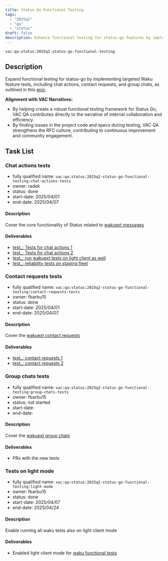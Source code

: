 ```yaml
---
title: Status Go Functional Testing
tags:
  - "2025q2"
  - "qa"
  - "status"  
draft: false  
description: Enhance functional testing for status-go features by implementing tests focused on Waku functionality.
---
```


`vac:qa:status:2025q2-status-go-functional-testing`

## Description
Expand functional testing for status-go by implementing targeted Waku feature tests, 
including chat actions, contact requests, and group chats, 
as outlined in this [epic](https://github.com/status-im/status-go/issues/6064). 

**Alignment with VAC Narratives:**
* By helping create a robust functional testing framework for Status Go,
  VAC QA contributes directly to the narrative of internal collaboration and efficiency.
* By finding issues in the project code and specs during testing,
  VAC QA strengthens the RFC culture, contributing to continuous improvement and community engagement.

## Task List


### Chat actions tests

* fully qualified name: `vac:qa:status:2025q2-status-go-functional-testing:chat-actions-tests`
* owner: radek
* status: done
* start-date: 2025/04/01
* end-date: 2025/04/07

#### Description
Cover the core functionality of Status related to [wakuext messages](https://github.com/status-im/status-go/issues/6072)

#### Deliverables
- [test_: Tests for chat actions 1](https://github.com/status-im/status-go/pull/6453)
- [test_: Tests for chat actions 2](https://github.com/status-im/status-go/pull/6492)
- [test_: run wakuext tests on light client as well](https://github.com/status-im/status-go/pull/6518) 
- [test_: reliability tests on staging fleet](https://github.com/status-im/status-go/pull/6543)


### Contact requests tests

* fully qualified name: `vac:qa:status:2025q2-status-go-functional-testing:contact-requests-tests`
* owner: fbarbu15
* status: done
* start-date: 2025/04/01
* end-date: 2025/04/07

#### Description
Cover the [wakuext contact requests](https://github.com/status-im/status-go/issues/6085)

#### Deliverables
* [test_: contact requests 1](https://github.com/status-im/status-go/pull/6425)
* [test_: contact requests 2](https://github.com/status-im/status-go/pull/6437)


### Group chats tests

* fully qualified name: `vac:qa:status:2025q2-status-go-functional-testing:group-chats-tests`
* owner: fbarbu15
* status: not started
* start-date: 
* end-date: 

#### Description
Cover the [wakuext group chats](https://github.com/status-im/status-go/issues/6071)

#### Deliverables
* PRs with the new tests

### Tests on light mode

* fully qualified name: `vac:qa:status:2025q2-status-go-functional-testing:light-mode`
* owner: fbarbu15
* status: done
* start-date: 2025/04/07
* end-date: 2025/04/24

#### Description
Enable running all waku tests also on light client mode

#### Deliverables
- Enabled light client mode for [waku functional tests](https://github.com/status-im/status-go/pull/6518/files)
